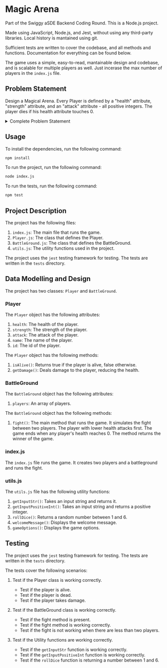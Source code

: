 # Magic Arena

Part of the Swiggy aSDE Backend Coding Round. This is a Node.js project. 

Made using JavaScript, Node.js, and Jest, without using any third-party libraries. Local history is mantained using git. 

Sufficient tests are written to cover the codebase, and all methods and functions. Documentation for everything can be found below.

The game uses a simple, easy-to-read, mantainable design and codebase, and is scalable for multiple players as well. Just incerase the max number of players in the `index.js` file. 

## Problem Statement
Design a Magical Arena. Every Player is defined by a "health" attribute, "strength" attribute, and an "attack" attribute - all positive integers. The player dies if his health attribute touches 0.

<details>
    <summary>Complete Problem Statement</summary>

    ## Detailed Problem Statement

    Design a Magical Arena. Every Player is defined by a "health" attribute, "strength" attribute, and an "attack" attribute - all positive integers. The player dies if his health attribute touches 0. 

    1. Any two players can fight a match in the arena. Players attack in turns. The attacking player rolls the attacking dice, and the defending player rolls the defending dice. The "attack" value multiplied by the outcome of the attacking dice roll is the damage created by the attacker. The defender's "strength" value, multiplied by the outcome of the defending dice, is the damage defended by the defender. Whatever damage created by the attacker which is in excess of the damage defended by the defender will reduce the "health" of the defender. The game ends when any player's health reaches 0.

    2. Player with lower health attacks first at the start of a match. 

    3. Assume two players: 
        - Player A: 50 health, 5 strength, 10 attack
        - Player B: 100 health, 10 strength, and 5 attack

        Attacking die and Defending die are both 6-sided die with values ranging from 1 to 6.

        Player A attacks and rolls die. Die roll: 5. Player B defends and rolls die. Die roll: 2.

        Attack damage is 5 * 10 = 50; Defending strength = 10 * 2 = 20; Player B health reduced by 30 to 70.

        Player B attacks and rolls die. Die roll: 4. Player A defends and rolls die. Die Roll: 3.

        Attack damage is 4 * 5 = 20; Defending strength = 5 * 3 = 15; Player A health reduced by 5 to 45.

        And so on.
</details>

## Usage

To install the dependencies, run the following command:
```bash
npm install
```

To run the project, run the following command:
```bash
node index.js
```

To run the tests, run the following command:
```bash
npm test
```

## Project Description

The project has the following files:
1. `index.js`: The main file that runs the game.
2. `Player.js`: The class that defines the Player.
3. `BattleGround.js`: The class that defines the BattleGround.
4. `utils.js`: The utility functions used in the project.

The project uses the `jest` testing framework for testing. The tests are written in the `tests` directory.

## Data Modelling and Design

The project has two classes: `Player` and `BattleGround`.

### Player

The `Player` object has the following attributes:
1. `health`: The health of the player.
2. `strength`: The strength of the player.
3. `attack`: The attack of the player.
4. `name`: The name of the player.
5. `id`: The id of the player.

The `Player` object has the following methods:
1. `isAlive()`: Returns true if the player is alive, false otherwise.
2. `getDamage()`: Deals damage to the player, reducing the health.

### BattleGround

The `BattleGround` object has the following attributes:
1. `players`: An array of players.

The `BattleGround` object has the following methods:
1. `fight()`: The main method that runs the game. It simulates the fight between two players. The player with lower health attacks first. The game ends when any player's health reaches 0. The method returns the winner of the game.

### index.js

The `index.js` file runs the game. It creates two players and a battleground and runs the fight.

### utils.js

The `utils.js` file has the following utility functions:
1. `getInputStr()`: Takes an input string and returns it.
2. `getInputPositiveInt()`: Takes an input string and returns a positive integer.
3. `rollDice()`: Returns a random number between 1 and 6.
4. `welcomeMessage()`: Displays the welcome message.
5. `gameOptions()`: Displays the game options.


## Testing

The project uses the `jest` testing framework for testing. The tests are written in the `tests` directory.

The tests cover the following scenarios:
1. Test if the Player class is working correctly.
    - Test if the player is alive.
    - Test if the player is dead.
    - Test if the player takes damage.

2. Test if the BattleGround class is working correctly.
    - Test if the fight method is present.
    - Test if the fight method is working correctly.
    - Test if the fight is not working when there are less than two players.

3. Test if the Utility functions are working correctly.
    - Test if the `getInputStr` function is working correctly.
    - Test if the `getInputPositiveInt` function is working correctly.
    - Test if the `rollDice` function is returning a number between 1 and 6.
    


